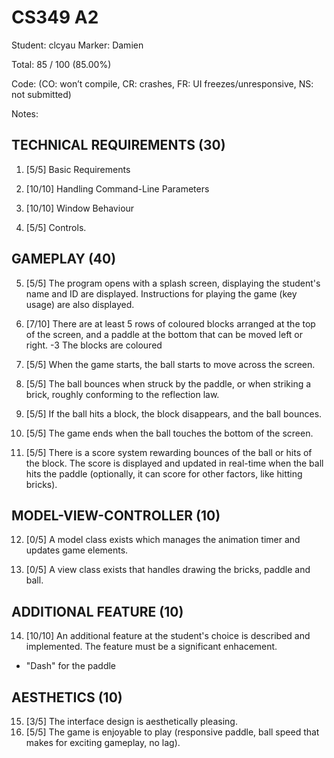# CS349 A2
Student: clcyau
Marker: Damien


Total: 85 / 100 (85.00%)

Code:
(CO: won’t compile, CR: crashes, FR: UI freezes/unresponsive, NS: not submitted)


Notes:   

## TECHNICAL REQUIREMENTS (30)

1. [5/5] Basic Requirements

2. [10/10] Handling Command-Line Parameters

3. [10/10] Window Behaviour

4. [5/5] Controls.

## GAMEPLAY (40)

5. [5/5] The program opens with a splash screen, displaying the student's name and ID are displayed. Instructions for playing the game (key usage) are also displayed.

6. [7/10] There are at least 5 rows of coloured blocks arranged at the top of the screen, and a paddle at the bottom that can be moved left or right.
-3 The blocks are coloured

7. [5/5] When the game starts, the ball starts to move across the screen.

8. [5/5] The ball bounces when struck by the paddle, or when striking a brick, roughly conforming to the reflection law.

9. [5/5] If the ball hits a block, the block disappears, and the ball bounces.

10. [5/5] The game ends when the ball touches the bottom of the screen.

11. [5/5] There is a score system rewarding bounces of the ball or hits of the block. The score is displayed and updated in real-time when the ball hits the paddle (optionally, it can score for other factors, like hitting bricks).

## MODEL-VIEW-CONTROLLER (10)

12. [0/5] A model class exists which manages the animation timer and updates game elements.

13. [0/5] A view class exists that handles drawing the bricks, paddle and ball.

## ADDITIONAL FEATURE (10)

14. [10/10] An additional feature at the student's choice is described and implemented. The feature must be a significant enhacement.
- "Dash" for the paddle

## AESTHETICS (10)

15. [3/5] The interface design is aesthetically pleasing.
16. [5/5] The game is enjoyable to play (responsive paddle, ball speed that makes for exciting gameplay, no lag).

